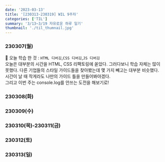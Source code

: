 ```yaml
---
date: '2023-03-13'
title: '[230313-230319] WIL 9주차'
categories: ['TIL']
summary: '3/13~3/19 자유로운 하루 일기'
thumbnail: './til_thumnail.jpg'
---
```


<!-- ## 이번 주 결산 -->

### 230307(월)

🌟 오늘 학습 한 것 : `HTML 디버깅`,`CSS 디버깅`,`JS 디버깅`<br/>
오늘은 대부분의 시간을 HTML, CSS 리팩토링에 쏟았다. 그러다보니 학습 자체는 많이 못했다.
다른 기업들의 스타일 가이드들을 찾아봤는데 몇 가지 빼고는 대부분 비슷했다. 시간이 날 때 작게라도 나만의 가이드 틀을 만들어봐야겠다.<br/>
그리고 이번 주는 console.log를 안쓰는 도전을 해보기로!

### 230308(화)

### 230309(수)

### 230310(목)-230311(금)

### 230312(토)

### 230313(일)
